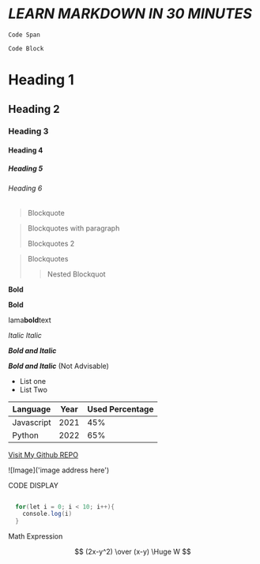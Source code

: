 # **_LEARN MARKDOWN IN 30 MINUTES_**

<!-- Code Span -->

`Code Span`

<!-- Code block -->

```
Code Block
```

<!-- Paragraph -->

<!-- Heading -->

# Heading 1

## Heading 2

### Heading 3

#### Heading 4

##### Heading 5

###### Heading 6

<!-- Blockquotes -->

> Blockquote

<!-- Paragraph in Blockquotes -->

> Blockquotes with paragraph
>
> Blockquotes 2

<!-- Nested Blockquote -->

> Blockquotes
>
> > Nested Blockquot

<!-- Bold -->

**Bold**

**Bold**

Iama**bold**text

<!-- Italic -->

_Italic_
_Italic_

<!-- Bold and Italic Text -->

**_Bold and Italic_**

**_Bold and Italic_** (Not Advisable)

<!-- List -->

- List one
- List Two

<!-- Pipe Table -->

| Language   | Year | Used Percentage |
| ---------- | ---- | --------------- |
| Javascript | 2021 | 45%             |
| Python     | 2022 | 65%             |

<!-- LINK -->

[Visit My Github REPO](http://github.com/syntacticdev)

<!-- IMAGE -->

![Image]('image address here')

<!-- Display Code In Appropriate Form -->

CODE DISPLAY

```csharp

  for(let i = 0; i < 10; i++){
    console.log(i)
  }

```

<!-- Maths Expression -->

Math Expression

$$ (2x-y^2) \over (x-y) \Huge W $$
